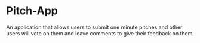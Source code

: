 # Pitch-App
An application that allows users to submit one minute pitches and other users will vote on them and leave comments to give their feedback on them.
